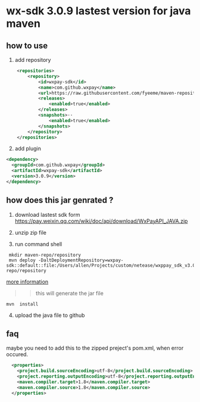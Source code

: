# wx-sdk 3.0.9 lastest version for java maven

## how to use 


1. add repository

```xml
	<repositories>
		<repository>
			<id>wxpay-sdk</id>
			<name>com.github.wxpay</name>
			<url>https://raw.githubusercontent.com/fyeeme/maven-repository/master</url>
			<releases>
				<enabled>true</enabled>
			</releases>
			<snapshots>··
				<enabled>true</enabled>
			</snapshots>
		</repository>
	</repositories>
```
2. add plugin

```xml
<dependency>
  <groupId>com.github.wxpay</groupId>
  <artifactId>wxpay-sdk</artifactId>
  <version>3.0.9</version>
</dependency>
```


## how does this jar genrated ?


1. download lastest sdk form  https://pay.weixin.qq.com/wiki/doc/api/download/WxPayAPI_JAVA.zip

2. unzip zip file 

3. run command shell
```shell script
 mkdir maven-repo/repository
 mvn deploy -DaltDeploymentRepository=wxpay-sdk::default::file:/Users/allen/Projects/custom/netease/wxppay_sdk_v3.0.9/maven-repo/repository
```
 
 [more information](https://blog.csdn.net/sinat_26342009/article/details/89425819)
>> this will generate the jar file

```shell
mvn  install
```

4. upload the java file to github

## faq

maybe you need to add this to the zipped preject's pom.xml, when error occured.

```xml
  <properties>
    <project.build.sourceEncoding>utf-8</project.build.sourceEncoding>
    <project.reporting.outputEncoding>utf-8</project.reporting.outputEncoding>
    <maven.compiler.target>1.8</maven.compiler.target>
    <maven.compiler.source>1.8</maven.compiler.source>
  </properties>
```

